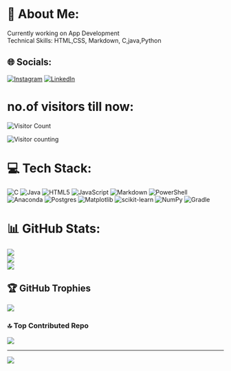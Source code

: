 # 💫 About Me:
Currently working on App Development<br>Technical Skills: HTML,CSS, Markdown, C,java,Python


## 🌐 Socials:
[![Instagram](https://img.shields.io/badge/Instagram-%23E4405F.svg?logo=Instagram&logoColor=white)](https://instagram.com/sainandini54) [![LinkedIn](https://img.shields.io/badge/LinkedIn-%230077B5.svg?logo=linkedin&logoColor=white)](https://linkedin.com/in/g-sree-sai-nandini) 

# no.of visitors till now:
![Visitor Count](https://profile-counter.glitch.me/Sree2011/count.svg)

![Visitor counting](https://komarev.com/ghpvc/?username=Sree2011&color=green)

# 💻 Tech Stack:
![C](https://img.shields.io/badge/c-%2300599C.svg?style=for-the-badge&logo=c&logoColor=white) ![Java](https://img.shields.io/badge/java-%23ED8B00.svg?style=for-the-badge&logo=openjdk&logoColor=white) ![HTML5](https://img.shields.io/badge/html5-%23E34F26.svg?style=for-the-badge&logo=html5&logoColor=white) ![JavaScript](https://img.shields.io/badge/javascript-%23323330.svg?style=for-the-badge&logo=javascript&logoColor=%23F7DF1E) ![Markdown](https://img.shields.io/badge/markdown-%23000000.svg?style=for-the-badge&logo=markdown&logoColor=white) ![PowerShell](https://img.shields.io/badge/PowerShell-%235391FE.svg?style=for-the-badge&logo=powershell&logoColor=white) ![Anaconda](https://img.shields.io/badge/Anaconda-%2344A833.svg?style=for-the-badge&logo=anaconda&logoColor=white) ![Postgres](https://img.shields.io/badge/postgres-%23316192.svg?style=for-the-badge&logo=postgresql&logoColor=white) ![Matplotlib](https://img.shields.io/badge/Matplotlib-%23ffffff.svg?style=for-the-badge&logo=Matplotlib&logoColor=black) ![scikit-learn](https://img.shields.io/badge/scikit--learn-%23F7931E.svg?style=for-the-badge&logo=scikit-learn&logoColor=white) ![NumPy](https://img.shields.io/badge/numpy-%23013243.svg?style=for-the-badge&logo=numpy&logoColor=white) ![Gradle](https://img.shields.io/badge/Gradle-02303A.svg?style=for-the-badge&logo=Gradle&logoColor=white)
# 📊 GitHub Stats:
![](https://github-readme-stats.vercel.app/api?username=Sree2011&theme=default&hide_border=false&include_all_commits=false&count_private=false)<br/>
![](https://github-readme-streak-stats.herokuapp.com/?user=Sree2011&theme=default&hide_border=false)<br/>
![](https://github-readme-stats.vercel.app/api/top-langs/?username=Sree2011&theme=default&hide_border=false&include_all_commits=false&count_private=false&layout=compact)

## 🏆 GitHub Trophies
![](https://github-profile-trophy.vercel.app/?username=Sree2011&theme=radical&no-frame=false&no-bg=true&margin-w=4)

### 🔝 Top Contributed Repo
![](https://github-contributor-stats.vercel.app/api?username=Sree2011&limit=5&theme=chalk&combine_all_yearly_contributions=true)

---
[![](https://visitcount.itsvg.in/api?id=Sree2011&icon=0&color=0)](https://visitcount.itsvg.in)

<!-- Proudly created with GPRM ( https://gprm.itsvg.in ) -->
